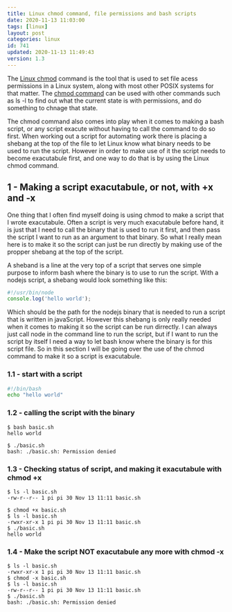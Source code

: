 ```yaml
---
title: Linux chmod command, file permissions and bash scripts
date: 2020-11-13 11:03:00
tags: [linux]
layout: post
categories: linux
id: 741
updated: 2020-11-13 11:49:43
version: 1.3
---
```


The [Linux chmod](https://man7.org/linux/man-pages/man1/chmod.1.html) command is the tool that is used to set file acess permissions in a Linux system, along with most other POSIX systems for that matter. The [chmod command](https://www.howtogeek.com/437958/how-to-use-the-chmod-command-on-linux/) can be used with other commands such as ls -l to find out what the current state is with permissions, and do something to chnage that state.

The chmod command also comes into play when it comes to making a bash script, or any script exacute without having to call the command to do so first. When working out a script for automating work there is placing a shebang at the top of the file to let Linux know what binary needs to be used to run the script. However in order to make use of it the script needs to become exacutabule first, and one way to do that is by using the Linux chmod command.

<!-- more -->

## 1 - Making a script exacutabule, or not, with +x and -x

One thing that I often find myself doing is using chmod to make a script that I wrote exacutabule. Often a script is very much exacutabule before hand, it is just that I need to call the binary that is used to run it first, and then pass the script I want to run as an argument to that binary. So what I really mean here is to make it so the script can just be run directly by making use of the propper shebang at the top of the script.

A sheband is a line at the very top of a script that serves one simple purpose to inform bash where the binary is to use to run the script. With a nodejs script, a shebang would look something like this:

```js
#!/usr/bin/node
console.log('hello world');
```

Which should be the path for the nodejs binary that is needed to run a script that is written in javaScript. However this shebang is only really needed when it comes to making it so the script can be run dirrectly. I can always just call node in the command line to run the script, but if I want to run the script by itself I need a way to let bash know where the binary is for this script file. So in this section I will be going over the use of the chmod command to make it so a script is exacutabule.

### 1.1 - start with a script

```bash
#!/bin/bash
echo "hello world"
```

### 1.2 - calling the script with the binary

```
$ bash basic.sh
hello world
```

```
$ ./basic.sh
bash: ./basic.sh: Permission denied
```

### 1.3 - Checking status of script, and making it exacutabule with chmod +x

```
$ ls -l basic.sh
-rw-r--r-- 1 pi pi 30 Nov 13 11:11 basic.sh
```

```
$ chmod +x basic.sh
$ ls -l basic.sh
-rwxr-xr-x 1 pi pi 30 Nov 13 11:11 basic.sh
$ ./basic.sh
hello world
```

### 1.4 - Make the script NOT exacutabule any more with chmod -x

```
$ ls -l basic.sh
-rwxr-xr-x 1 pi pi 30 Nov 13 11:11 basic.sh
$ chmod -x basic.sh
$ ls -l basic.sh
-rw-r--r-- 1 pi pi 30 Nov 13 11:11 basic.sh
$ ./basic.sh
bash: ./basic.sh: Permission denied
```